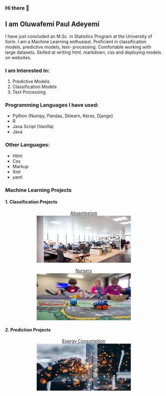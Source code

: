 ### Hi there 👋

<!--
**Olupaula/Olupaula** is a ✨ _special_ ✨ repository because its `README.md` (this file) appears on your GitHub profile.

Here are some ideas to get you started:

- 🔭 I’m currently working on ...
- 🌱 I’m currently learning ...
- 👯 I’m looking to collaborate on ...
- 🤔 I’m looking for help with ...
- 💬 Ask me about ...
- 📫 How to reach me: ...
- 😄 Pronouns: ...
- ⚡ Fun fact: ...
-->

## I am <b> Oluwafemi Paul Adeyemi</b>
<p> I have just concluded an M.Sc. in Statistics Program at the University of Ilorin.
I am a Machine Learning enthusiast. Proficient in classification models, predictive models, text-
processing. Comfortable working with large datasets. 
Skilled at writing html, markdown, css and deploying 
models on websites.</p>



### I am Interested in:
<p>
<ol>
<li> Predictive Models</li>
<li> Classification Models </li>
<li> Text Processing </li>
</ol>
</p>



### Programming Languages I have used: 
- Python (Numpy, Pandas, Sklearn, Keras, Django)
- R
- Java Script (Vanilla)
- Java

### Other Languages:
- Html
- Css
- Markup
- Xml
- yaml



### Machine Learning Projects
#### 1. Classification Projects
  
  
<p align="center">
  <a href="https://github.com/Olupaula/absenteeism">Absenteeism</a>
  <br/>
    <a href="https://github.com/Olupaula/absenteeism">
     <img src="https://github.com/Olupaula/absenteeism/blob/main/images/arlington-research-kN_kViDchA0-unsplash.jpg" height="150px" width="60%" />
    </a>
</p>

<p align="center">
   <a href="https://github.com/Olupaula/nursery">Nursery</a>
  <br/>
   <a href="https://github.com/Olupaula/nursery">
     <img src="https://github.com/Olupaula/absenteeism/blob/main/images/bbc-creative-1w20Cysy1cg-unsplash.jpg" height="150px" width="60%" />
   </a>
</p>

#### 2. Prediction Projects
 
<p align="center">
   <a href="https://github.com/Olupaula/energy_consumption">Energy Consumption</a>
  <br/>
   <a href="https://github.com/Olupaula/energy_consumption">
     <img src="https://github.com/Olupaula/energy_consumption/blob/main/energy_consumption_images/christopher-burns-8KfCR12oeUM-unsplash.jpg" height="150px" width="60%" />
   </a>
</p>
 

